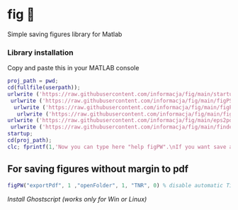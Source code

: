 # fig 💽
Simple saving figures library for Matlab

### Library installation
Copy and paste this in your MATLAB console
```matlab
proj_path = pwd;
cd(fullfile(userpath));
urlwrite ('https://raw.githubusercontent.com/informacja/fig/main/startup.m', 'startup.m');
 urlwrite ('https://raw.githubusercontent.com/informacja/fig/main/figPSW.m', 'figPSW.m');
  urlwrite ('https://raw.githubusercontent.com/informacja/fig/main/figPW.m', 'figPW.m');
   urlwrite ('https://raw.githubusercontent.com/informacja/fig/main/figP.m', 'figP.m');
urlwrite ('https://raw.githubusercontent.com/informacja/fig/main/eps2pdf.m', 'eps2pdf.m');
 urlwrite ('https://raw.githubusercontent.com/informacja/fig/main/finder.m', 'finder.m');
startup;
cd(proj_path);
clc; fprintf(1,'Now you can type here "help figPW".\nIf you want save all opened figures just run "figPSW".\n')
```

## For saving figures without margin to pdf

```matlab
figPW("exportPdf", 1 ,"openFolder", 1, "TNR", 0) % disable automatic Times New Roman font changing
```

*Install Ghostscript (works only for Win or Linux)*
